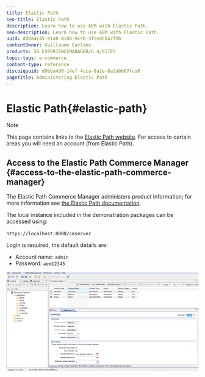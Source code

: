 ```yaml
---
title: Elastic Path
seo-title: Elastic Path
description: Learn how to use AEM with Elastic Path.
seo-description: Learn how to use AEM with Elastic Path.
uuid: dd8a4c45-e1a8-418b-9c9b-3fcedcba7f9b
contentOwner: Guillaume Carlino
products: SG_EXPERIENCEMANAGER/6.4/SITES
topic-tags: e-commerce
content-type: reference
discoiquuid: d9bba490-14ef-4cca-8a2e-8a2abb07fca6
pagetitle: Administering Elastic Path
---
```


# Elastic Path{#elastic-path}

>[!NOTE]
>
>This page contains links to the [Elastic Path website](http://www.elasticpath.com). For access to certain areas you will need an account (from Elastic Path).

## Access to the Elastic Path Commerce Manager {#access-to-the-elastic-path-commerce-manager}

The Elastic Path Commerce Manager administers product information; for more information see [the Elastic Path documentation](http://www.elasticpath.com/ecommerce-documentation).

The local instance included in the demonstration packages can be accessed using:

`https://localhost:8080/cmserver`

Login is required, the default details are:

* Account name: `admin`
* Password: `aem12345`

![](assets/chlimage_1-62.png)

